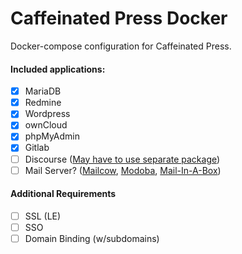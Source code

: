 # Caffeinated Press Docker

Docker-compose configuration for Caffeinated Press.

#### Included applications:

- [x] MariaDB
- [x] Redmine
- [x] Wordpress
- [x] ownCloud
- [x] phpMyAdmin
- [x] Gitlab
- [ ] Discourse ([May have to use separate package](https://github.com/discourse/discourse_docker))
- [ ] Mail Server? ([Mailcow](https://github.com/andryyy/mailcow-dockerized), [Modoba](http://modoboa.org/en/), [Mail-In-A-Box](https://mailinabox.email/))

#### Additional Requirements

- [ ] SSL (LE)
- [ ] SSO
- [ ] Domain Binding (w/subdomains)
